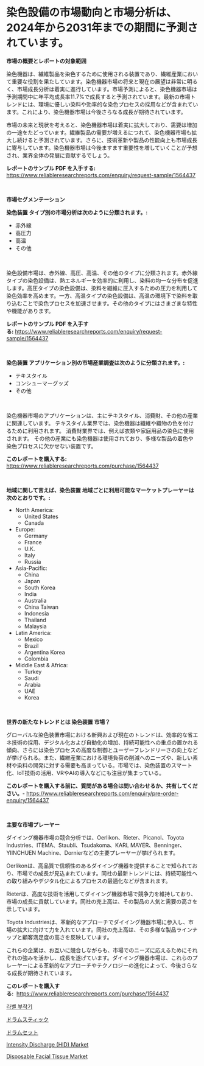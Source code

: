 <p><h1>染色設備の市場動向と市場分析は、2024年から2031年までの期間に予測されています。</h1></p><p><strong>市場の概要とレポートの対象範囲</strong></p>
<p><p>染色機器は、繊維製品を染色するために使用される装置であり、繊維産業において重要な役割を果たしています。染色機器市場の将来と現在の展望は非常に明るく、市場成長分析は着実に進行しています。市場予測によると、染色機器市場は予測期間中に年平均成長率11.7%で成長すると予測されています。最新の市場トレンドには、環境に優しい染料や効率的な染色プロセスの採用などが含まれています。これにより、染色機器市場は今後さらなる成長が期待されています。</p><p>市場の未来と現状を考えると、染色機器市場は着実に拡大しており、需要は増加の一途をたどっています。繊維製品の需要が増えるにつれて、染色機器市場も拡大し続けると予測されています。さらに、技術革新や製品の性能向上も市場成長に寄与しています。染色機器市場は今後ますます重要性を増していくことが予想され、業界全体の発展に貢献するでしょう。</p></p>
<p><strong>レポートのサンプル PDF を入手する:</strong> <a href="https://www.reliableresearchreports.com/enquiry/request-sample/1564437">https://www.reliableresearchreports.com/enquiry/request-sample/1564437</a></p>
<p>&nbsp;</p>
<p><strong>市場セグメンテーション</strong></p>
<p><strong>染色装置 タイプ別の市場分析は次のように分類されます。:</strong></p>
<p><ul><li>赤外線</li><li>高圧力</li><li>高温</li><li>その他</li></ul></p>
<p>&nbsp;</p>
<p><p>染色設備市場は、赤外線、高圧、高温、その他のタイプに分類されます。赤外線タイプの染色設備は、熱エネルギーを効率的に利用し、染料の均一な分布を促進します。高圧タイプの染色設備は、染料を繊維に圧入するための圧力を利用して染色効率を高めます。一方、高温タイプの染色設備は、高温の環境下で染料を取り込むことで染色プロセスを加速させます。その他のタイプにはさまざまな特性や機能があります。</p></p>
<p><strong>レポートのサンプル PDF を入手する:</strong>&nbsp;<a href="https://www.reliableresearchreports.com/enquiry/request-sample/1564437">https://www.reliableresearchreports.com/enquiry/request-sample/1564437</a></p>
<p>&nbsp;</p>
<p><strong> 染色装置 アプリケーション別の市場産業調査は次のように分類されます。:</strong></p>
<p><ul><li>テキスタイル</li><li>コンシューマーグッズ</li><li>その他</li></ul></p>
<p>&nbsp;</p>
<p><p>染色機器市場のアプリケーションは、主にテキスタイル、消費財、その他の産業に関連しています。 テキスタイル業界では、染色機器は繊維や織物の色を付けるために利用されます。 消費財業界では、例えば衣類や家庭用品の染色に使用されます。 その他の産業にも染色機器は使用されており、多様な製品の着色や染色プロセスに欠かせない装置です。</p></p>
<p><strong>このレポートを購入する:</strong>&nbsp; <a href="https://www.reliableresearchreports.com/purchase/1564437">https://www.reliableresearchreports.com/purchase/1564437</a></p>
<p>&nbsp;</p>
<p><strong>地域に関して言えば、染色装置 地域ごとに利用可能なマーケットプレーヤーは次のとおりです。:</strong></p>
<p><ul>
    <li>
        North America:
        <ul>
            <li>United States</li>
            <li>Canada</li>
        </ul>
    </li>
    <li>
        Europe:
        <ul>
            <li>Germany</li>
            <li>France</li>
            <li>U.K.</li>
            <li>Italy</li>
            <li>Russia</li>
        </ul>
    </li>
    <li>
        Asia-Pacific:
        <ul>
            <li>China</li>
            <li>Japan</li>
            <li>South Korea</li>
            <li>India</li>
            <li>Australia</li>
            <li>China Taiwan</li>
            <li>Indonesia</li>
            <li>Thailand</li>
            <li>Malaysia</li>
        </ul>
    </li>
    <li>
        Latin America:
        <ul>
            <li>Mexico</li>
            <li>Brazil</li>
            <li>Argentina Korea</li>
            <li>Colombia</li>
        </ul>
    </li>
    <li>
        Middle East & Africa:
        <ul>
            <li>Turkey</li>
            <li>Saudi</li>
            <li>Arabia</li>
            <li>UAE</li>
            <li>Korea</li>
        </ul>
    </li>
    </ul></p>
<p>&nbsp;</p>
<p><strong>世界の新たなトレンドとは 染色装置 市場？</strong></p>
<p><p>グローバルな染色装置市場における新興および現在のトレンドは、効率的な省エネ技術の採用、デジタル化および自動化の増加、持続可能性への重点の置かれる傾向、さらには染色プロセスの高度な制御とユーザーフレンドリーさの向上などが挙げられる。また、繊維産業における環境負荷の削減へのニーズや、新しい素材や染料の開発に対する需要も高まっている。市場では、染色装置のスマート化、IoT技術の活用、VRやAIの導入などにも注目が集まっている。</p></p>
<p><strong>このレポートを購入する前に、質問がある場合は問い合わせるか、共有してください。</strong>- <a href="https://www.reliableresearchreports.com/enquiry/pre-order-enquiry/1564437">https://www.reliableresearchreports.com/enquiry/pre-order-enquiry/1564437</a></p>
<p>&nbsp;</p>
<p><strong>主要な市場プレーヤー</strong></p>
<p><p>ダイイング機器市場の競合分析では、Oerlikon、Rieter、Picanol、Toyota Industries、ITEMA、Staubli、Tsudakoma、KARL MAYER、Benninger、YIINCHUEN Machine、Dornierなどの主要プレーヤーが挙げられます。</p><p>Oerlikonは、高品質で信頼性のあるダイイング機器を提供することで知られており、市場での成長が見込まれています。同社の最新トレンドには、持続可能性への取り組みやデジタル化によるプロセスの最適化などが含まれます。</p><p>Rieterは、高度な技術を活用してダイイング機器市場で競争力を維持しており、市場の成長に貢献しています。同社の売上高は、その製品の人気と需要の高さを示しています。</p><p>Toyota Industriesは、革新的なアプローチでダイイング機器市場に参入し、市場の拡大に向けて力を入れています。同社の売上高は、その多様な製品ラインナップと顧客満足度の高さを反映しています。</p><p>これらの企業は、お互いに競合しながらも、市場でのニーズに応えるためにそれぞれの強みを活かし、成長を遂げています。ダイイング機器市場は、これらのプレーヤーによる革新的なアプローチやテクノロジーの進化によって、今後さらなる成長が期待されています。</p></p>
<p><strong>このレポートを購入する:</strong>&nbsp;&nbsp;<a href="https://www.reliableresearchreports.com/purchase/1564437">https://www.reliableresearchreports.com/purchase/1564437</a></p>
<p><p><a href="https://github.com/OwenHamiytll568745/Market-Research-Report-List-1/blob/main/47726245760.md">라벨 부착기</a></p><p><a href="https://github.com/lily-u-genius/Market-Research-Report-List-1/blob/main/45115416445.md">ドラムスティック</a></p><p><a href="https://github.com/dandier2003/Market-Research-Report-List-1/blob/main/94342706444.md">ドラムセット</a></p><p><a href="https://issuu.com/reportprime-2/docs/intensity-discharge-hid-market-size-2030.pptx">Intensity Discharge (HID) Market</a></p><p><a href="https://github.com/dringals/Market-Research-Report-List-3/blob/main/disposable-facial-tissue-market.md">Disposable Facial Tissue Market</a></p></p>